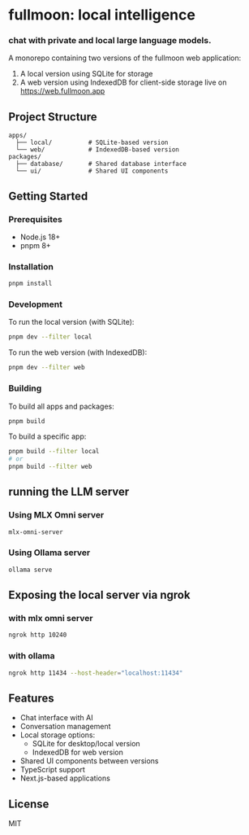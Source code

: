 # fullmoon: local intelligence

### chat with private and local large language models.

A monorepo containing two versions of the fullmoon web application:

1. A local version using SQLite for storage
2. A web version using IndexedDB for client-side storage live on https://web.fullmoon.app

## Project Structure

```
apps/
  ├── local/          # SQLite-based version
  └── web/            # IndexedDB-based version
packages/
  ├── database/       # Shared database interface
  └── ui/             # Shared UI components
```

## Getting Started

### Prerequisites

- Node.js 18+
- pnpm 8+

### Installation

```bash
pnpm install
```

### Development

To run the local version (with SQLite):

```bash
pnpm dev --filter local
```

To run the web version (with IndexedDB):

```bash
pnpm dev --filter web
```

### Building

To build all apps and packages:

```bash
pnpm build
```

To build a specific app:

```bash
pnpm build --filter local
# or
pnpm build --filter web
```

## running the LLM server

### Using MLX Omni server

```bash
mlx-omni-server
```

### Using Ollama server

```bash
ollama serve
```

## Exposing the local server via ngrok

### with mlx omni server

```bash
ngrok http 10240
```

### with ollama

```bash
ngrok http 11434 --host-header="localhost:11434"
```

## Features

- Chat interface with AI
- Conversation management
- Local storage options:
  - SQLite for desktop/local version
  - IndexedDB for web version
- Shared UI components between versions
- TypeScript support
- Next.js-based applications

## License

MIT
